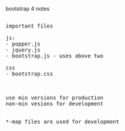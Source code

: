 bootstrap 4 notes


<pre>

important files

js:
- popper.js
- jquery.js
- bootstrap.js - uses above two

css
- bootstrap.css



use min versions for production
non-min vesions for development


*-map files are used for development

</pre>
